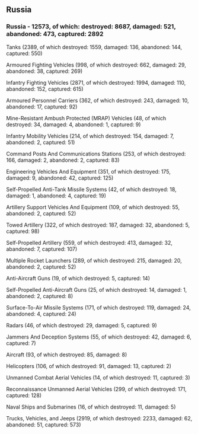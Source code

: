 
 
 ## Russia
 
 ### Russia - 12573, of which: destroyed: 8687, damaged: 521, abandoned: 473, captured: 2892

 

 

 Tanks (2389, of which destroyed: 1559, damaged: 136, abandoned: 144, captured: 550)

 Armoured Fighting Vehicles (998, of which destroyed: 662, damaged: 29, abandoned: 38, captured: 269)

 Infantry Fighting Vehicles (2871, of which destroyed: 1994, damaged: 110, abandoned: 152, captured: 615)

 Armoured Personnel Carriers (362, of which destroyed: 243, damaged: 10, abandoned: 17, captured: 92)

 Mine-Resistant Ambush Protected (MRAP) Vehicles (48, of which destroyed: 34, damaged: 4, abandoned: 1, captured: 9)

 Infantry Mobility Vehicles (214, of which destroyed: 154, damaged: 7, abandoned: 2, captured: 51)

 Command Posts And Communications Stations (253, of which destroyed: 166, damaged: 2, abandoned: 2, captured: 83)

 Engineering Vehicles And Equipment (351, of which destroyed: 175, damaged: 9, abandoned: 42, captured: 125)

 Self-Propelled Anti-Tank Missile Systems (42, of which destroyed: 18, damaged: 1, abandoned: 4, captured: 19)

 Artillery Support Vehicles And Equipment (109, of which destroyed: 55, abandoned: 2, captured: 52)

 Towed Artillery (322, of which destroyed: 187, damaged: 32, abandoned: 5, captured: 98)

 Self-Propelled Artillery (559, of which destroyed: 413, damaged: 32, abandoned: 7, captured: 107)

 Multiple Rocket Launchers (289, of which destroyed: 215, damaged: 20, abandoned: 2, captured: 52)

 Anti-Aircraft Guns (19, of which destroyed: 5, captured: 14)

 Self-Propelled Anti-Aircraft Guns (25, of which destroyed: 14, damaged: 1, abandoned: 2, captured: 8)

 Surface-To-Air Missile Systems (171, of which destroyed: 119, damaged: 24, abandoned: 4, captured: 24)

 Radars (46, of which destroyed: 29, damaged: 5, captured: 9)

 Jammers And Deception Systems (55, of which destroyed: 42, damaged: 6, captured: 7)

 Aircraft (93, of which destroyed: 85, damaged: 8)

 Helicopters (106, of which destroyed: 91, damaged: 13, captured: 2)

 Unmanned Combat Aerial Vehicles (14, of which destroyed: 11, captured: 3)

 Reconnaissance Unmanned Aerial Vehicles (299, of which destroyed: 171, captured: 128)

 Naval Ships and Submarines (16, of which destroyed: 11, damaged: 5)

 Trucks, Vehicles, and Jeeps (2919, of which destroyed: 2233, damaged: 62, abandoned: 51, captured: 573)

